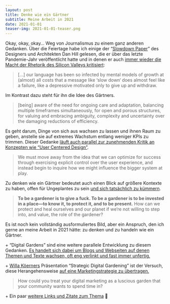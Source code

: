 ```yaml
---
layout: post
title: Denke wie ein Gärtner
subtitle: Meine Arbeit in 2021
date: 2021-01-01
teaser-img: 2021-01-01-teaser.png
---
```


Okay, okay, okay… Weg von Journalismus zu einem ganz anderen Gedanken. Über die Feiertage habe ich einige der “[Slowdown Paper](https://medium.com/slowdown-papers)” des Designers und Architekten Dan Hill gelesen, die er über das letzte Pandemie-Jahr veröffentlicht hatte und in denen er auch [immer wieder die Macht der Rhetorik des Silicon Valleys kritisiert](https://medium.com/slowdown-papers/41-the-slowdown-is-something-to-fight-for-not-to-wait-for-1068f913a2c1):

> […] our language has been so infected by mental models of growth at (almost) all costs that a message like ‘slow down‘ does almost feel like a failure, like a depressive motivated only to give up and withdraw.

Im Kontrast dazu steht für ihn die Idee des Gärtners.

> [being] aware of the need for ongoing care and adaptation, balancing multiple timeframes simultaneously, for open and porous structures, for valuing and embracing ambiguity, complexity and uncertainty over the damaging reductions of efficiency.

Es geht darum, Dinge von sich aus wachsen zu lassen und ihnen Raum zu geben, anstelle sie auf extremes Wachstum entlang weniger KPIs zu trimmen. Dieser Gedanke [läuft auch parallel zur zunehmenden Kritik an Konzepten wie “User Centered Design”](https://alexis.medium.com/camera-obscura-beyond-the-lens-of-user-centered-design-631bb4f37594).

> We must move away from the idea that we can optimize for success through exercising explicit control over the user experience, and instead begin to inquire how we might influence the bigger system at play.

Zu denken wie ein Gärtner bedeutet auch einen Blick auf größere Kontexte zu haben, offen für Ungeplantes zu sein [und sich tatsächlich zu kümmern](https://theplanthunter.com.au/gardens/audacious-gardening-daring-care/).

> **To be a gardener is to give a fuck. To be a gardener is to be invested in a place—to know it, to protect it, and to be present.** How can we protect and heal ourselves and our planet if we‘re not willing to step into, and value, the role of the gardener?

Es ist noch kein vollständig ausformuliertes Bild, aber ein Anspruch, den ich gerne an meine Arbeit in 2021 hätte: zu denken und zu handeln wie ein Gärtner.

\+ “Digital Gardens” sind eine weitere parallele Entwicklung zu diesem Gedanken. [Es handelt sich dabei um Blogs und Webseiten auf denen Themen und Texte wachsen, oft eng verlinkt und fast immer unfertig.](https://maggieappleton.com/garden-history)

\+ [Willa Köerners](https://twitter.com/willak) Präsentation “Strategic Digital Gardening” ist der Versuch, diese Herangehensweise [auf eine Marketingstrategie zu übertragen.](https://docs.google.com/presentation/d/1eK9yJdkwxwV_HcdPh4xNxNl4o0knIAIm8otZ3AibJZU/edit)

> How could you treat your digital marketing as a luscious garden that your community wants to spend time in?

\+ Ein paar [weitere Links und Zitate zum Thema](https://www.are.na/johannes-klingebiel/gardening-as-a-futures-skill) 🌱